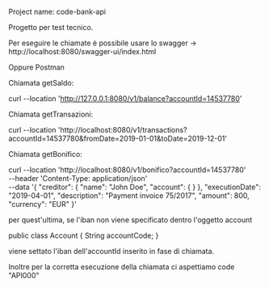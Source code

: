 Project name: code-bank-api

Progetto per test tecnico.

Per eseguire le chiamate è possibile usare lo swagger -> http://localhost:8080/swagger-ui/index.html

Oppure Postman

Chiamata getSaldo:

curl --location 'http://127.0.0.1:8080/v1/balance?accountId=14537780'

Chiamata getTransazioni:

curl --location 'http://localhost:8080/v1/transactions?accountId=14537780&fromDate=2019-01-01&toDate=2019-12-01'

Chiamata getBonifico:

curl --location 'http://localhost:8080/v1/bonifico?accountId=14537780' \
--header 'Content-Type: application/json' \
--data '{
"creditor": {
"name": "John Doe",
"account": {
}
},
"executionDate": "2019-04-01",
"description": "Payment invoice 75/2017",
"amount": 800,
"currency": "EUR"
}'

per quest'ultima, se l'iban non viene specificato dentro l'oggetto account

public class Account {
String accountCode;
}

viene settato l'iban dell'accountId inserito in fase di chiamata.

Inoltre per la corretta esecuzione della chiamata ci aspettiamo code "API000"